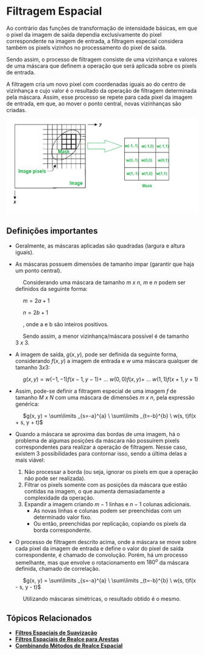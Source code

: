 # Filtragem Espacial

Ao contrário das funções de transformação de intensidade básicas, em que o pixel da imagem de saída dependia exclusivamente do pixel correspondente na imagem de entrada, a filtragem especial considera também os pixels vizinhos no processamento do pixel de saída.

Sendo assim, o processo de filtragem consiste de uma vizinhança e valores de uma máscara que definem a operação que será aplicada sobre os pixels de entrada.

A filtragem cria um novo pixel com coordenadas iguais ao do centro de vizinhança e cujo valor é o resultado da operação de filtragem determinada pela máscara. Assim, esse processo se repete para cada pixel da imagem de entrada, em que, ao mover o ponto central, novas vizinhanças são criadas.

<p align="center">
    <img src="./readmeImg/mascaraFiltragem.png" width="560px" height="250px">
</p>

## Definições importantes

* Geralmente, as máscaras aplicadas são quadradas (largura e altura iguais).

* As máscaras possuem dimensões de tamanho ímpar (garantir que haja um ponto central).

    &nbsp;&nbsp;&nbsp;&nbsp; Considerando uma máscara de tamanho $m \ x \ n$, $m$ e $n$ podem ser definidos da seguinte forma:

    &nbsp;&nbsp;&nbsp;&nbsp; $m = 2a + 1$

    &nbsp;&nbsp;&nbsp;&nbsp; $n = 2b + 1$

    &nbsp;&nbsp;&nbsp;&nbsp; , onde a e b são inteiros positivos.

    &nbsp;&nbsp;&nbsp;&nbsp; Sendo assim, a menor vizinhança/máscara possível é de tamanho $3 \ x \ 3$.

* A imagem de saída, $g(x, y)$, pode ser definida da seguinte forma, considerando $f(x, y)$ a imagem de entrada e $w$ uma máscara qualquer de tamanho $3 x 3$:
    
    &nbsp;&nbsp;&nbsp;&nbsp; $g(x, y) = w(-1, -1)f(x - 1, y - 1) +$ ... $w(0, 0)f(x, y) +$ ... $w(1, 1)f(x + 1, y + 1)$

* Assim, pode-se definir a filtragem especial de uma imagem $f$ de tamanho $M \ x \ N$ com uma máscara de dimensões $m \ x \ n$, pela expressão genérica:

    &nbsp;&nbsp;&nbsp;&nbsp; $g(x, y) = \sum\limits _{s=-a}^{a} \ \sum\limits _{t=-b}^{b} \ w(s, t)f(x + s, y + t)$

* Quando a máscara se aproxima das bordas de uma imagem, há o problema de algumas posições da máscara não possuírem pixels correspondentes para realizar a operação de filtragem. Nesse caso, existem 3 possibilidades para contornar isso, sendo a última delas a mais viável:

    1. Não processar a borda (ou seja, ignorar os pixels em que a operação não pode ser realizada).
    1. Filtrar os pixels somente com as posições da máscara que estão contidas na imagem, o que aumenta demasiadamente a complexidade da operação.
    1. Expandir a imagem criando $m - 1$ linhas  e $n - 1$ colunas adicionais.
        * As novas linhas e colunas podem ser preenchidas com um determinado valor fixo.
        * Ou então, preenchidas por replicação, copiando os pixels da borda correspondente.

* O processo de filtragem descrito acima, onde a máscara se move sobre cada pixel da imagem de entrada e define o valor do pixel de saída correspondente, é chamado de convolução. Porém, há um processo semelhante, mas que envolve o rotacionamento em $180^o$ da máscara definida, chamado de correlação.

    &nbsp;&nbsp;&nbsp;&nbsp; $g(x, y) = \sum\limits _{s=-a}^{a} \ \sum\limits _{t=-b}^{b} \ w(s, t)f(x - s, y - t)$

    &nbsp;&nbsp;&nbsp;&nbsp; Utilizando máscaras simétricas, o resultado obtido é o mesmo.

## Tópicos Relacionados

* [**Filtros Espaciais de Suavização**](filtroSuavizacao)
* [**Filtros Espaciais de Realce para Arestas**](filtroRealce)
* [**Combinando Métodos de Realce Espacial**]()